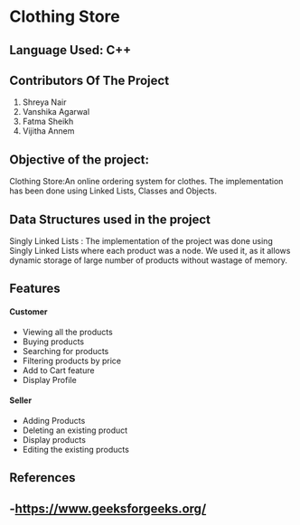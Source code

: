 # Clothing Store 

  ## Language Used: C++

  ## Contributors Of The Project
  1) Shreya Nair
  2) Vanshika Agarwal
  3) Fatma Sheikh
  4) Vijitha Annem

  ## Objective of the project: 
  Clothing Store:An online ordering system for clothes. The implementation has been done using Linked Lists, Classes and Objects.
 
  ## Data Structures used in the project
  Singly Linked Lists : The implementation of the project was done using Singly Linked Lists where each product was a node.
  We used it, as it allows dynamic storage of large number of products without wastage of memory.
 
  ## Features
  #### Customer
 - Viewing all the products
 - Buying products
 - Searching for products 
 - Filtering products by price
 - Add to Cart feature
 - Display Profile
 
  #### Seller
 - Adding Products
 - Deleting an existing product
 - Display products
 - Editing the existing products
 
  ## References
 -https://www.geeksforgeeks.org/
 -
 
 ##
 
 
 
 
 

